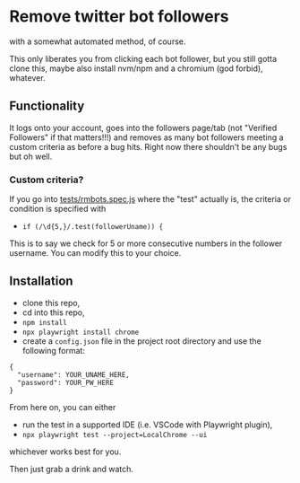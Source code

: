 # Remove twitter bot followers

with a somewhat automated method, of course.

This only liberates you from clicking each bot follower, but you still gotta clone this, maybe also install nvm/npm and a chromium (god forbid), whatever.

## Functionality

It logs onto your account, goes into the followers page/tab (not "Verified Followers" if that matters!!!) and removes as many bot followers meeting a custom criteria as before a bug hits. Right now there shouldn't be any bugs but oh well.

### Custom criteria?

If you go into [tests/rmbots.spec.js](tests/rmbots.spec.js) where the "test" actually is, the criteria or condition is specified with
- `if (/\d{5,}/.test(followerUname)) {`

This is to say we check for 5 or more consecutive numbers in the follower username. You can modify this to your choice.

## Installation

- clone this repo,
- cd into this repo,
- `npm install`
- `npx playwright install chrome`
- create a `config.json` file in the project root directory and use the following format:

```
{
  "username": YOUR_UNAME_HERE,
  "password": YOUR_PW_HERE
}
```

From here on, you can either
- run the test in a supported IDE (i.e. VSCode with Playwright plugin),
- `npx playwright test --project=LocalChrome --ui`

whichever works best for you.

Then just grab a drink and watch.
